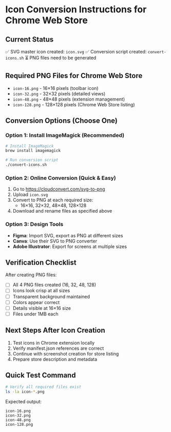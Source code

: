 # Icon Conversion Instructions for Chrome Web Store

## Current Status
✅ SVG master icon created: `icon.svg`
✅ Conversion script created: `convert-icons.sh`
⏳ PNG files need to be generated

## Required PNG Files for Chrome Web Store
- `icon-16.png` - 16×16 pixels (toolbar icon)
- `icon-32.png` - 32×32 pixels (detailed views)
- `icon-48.png` - 48×48 pixels (extension management)
- `icon-128.png` - 128×128 pixels (Chrome Web Store listing)

## Conversion Options (Choose One)

### Option 1: Install ImageMagick (Recommended)
```bash
# Install ImageMagick
brew install imagemagick

# Run conversion script
./convert-icons.sh
```

### Option 2: Online Conversion (Quick & Easy)
1. Go to https://cloudconvert.com/svg-to-png
2. Upload `icon.svg`
3. Convert to PNG at each required size:
   - 16×16, 32×32, 48×48, 128×128
4. Download and rename files as specified above

### Option 3: Design Tools
- **Figma**: Import SVG, export as PNG at different sizes
- **Canva**: Use their SVG to PNG converter
- **Adobe Illustrator**: Export for screens at multiple sizes

## Verification Checklist
After creating PNG files:
- [ ] All 4 PNG files created (16, 32, 48, 128)
- [ ] Icons look crisp at all sizes
- [ ] Transparent background maintained
- [ ] Colors appear correct
- [ ] Details visible at 16×16 size
- [ ] Files under 1MB each

## Next Steps After Icon Creation
1. Test icons in Chrome extension locally
2. Verify manifest.json references are correct
3. Continue with screenshot creation for store listing
4. Prepare store description and metadata

## Quick Test Command
```bash
# Verify all required files exist
ls -la icon-*.png
```

Expected output:
```
icon-16.png
icon-32.png
icon-48.png
icon-128.png
```
